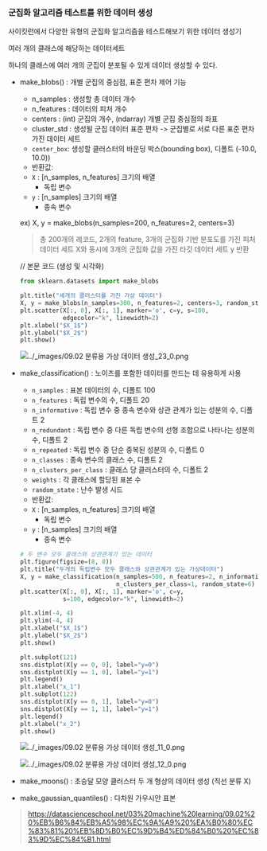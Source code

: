 ### 군집화 알고리즘 테스트를 위한 데이터 생성

사이킷런에서 다양한 유형의 군집화 알고리즘을 테스트해보기 위한 데이터 생성기

여러 개의 클래스에 해당하는 데이터세트

하나의 클래스에 여러 개의 군집이 분포될 수 있게 데이터 생성할 수 있다.

* make_blobs() : 개별 군집의 중심점, 표준 편차 제어 기능

  * n_samples : 생성할 총 데이터 개수
  * n_features : 데이터의 피처 개수
  * centers : (int) 군집의 개수, (ndarray) 개별 군집 중심점의 좌표
  * cluster_std : 생성될 군집 데이터 표준 편차 -> 군집별로 서로 다른 표준 편차 가진 데이터 세트
  * `center_box`: 생성할 클러스터의 바운딩 박스(bounding box), 디폴트 (-10.0, 10.0))
  * 반환값:
  * `X` : [n_samples, n_features] 크기의 배열
    - 독립 변수
  * `y` : [n_samples] 크기의 배열
    - 종속 변수

  ex) X, y = make_blobs(n_samples=200, n_features=2, centers=3)

  > 총 200개의 레코드, 2개의 feature, 3개의 군집화 기반 분포도를 가진 피처 데이터 세트 X와 동시에 3개의 군집화 값을 가진 타깃 데이터 세트 y 반환

  // 본문 코드 (생성 및 시각화)

  ```python
  from sklearn.datasets import make_blobs
  
  plt.title("세개의 클러스터를 가진 가상 데이터")
  X, y = make_blobs(n_samples=300, n_features=2, centers=3, random_state=1)
  plt.scatter(X[:, 0], X[:, 1], marker='o', c=y, s=100,
              edgecolor="k", linewidth=2)
  plt.xlabel("$X_1$")
  plt.ylabel("$X_2$")
  plt.show()
  ```

  ![../_images/09.02 분류용 가상 데이터 생성_23_0.png](https://datascienceschool.net/_images/09.02%20%EB%B6%84%EB%A5%98%EC%9A%A9%20%EA%B0%80%EC%83%81%20%EB%8D%B0%EC%9D%B4%ED%84%B0%20%EC%83%9D%EC%84%B1_23_0.png)

* make_classification() : 노이즈를 포함한 데이터를 만드는 데 유용하게 사용

  - `n_samples` : 표본 데이터의 수, 디폴트 100
  - `n_features` : 독립 변수의 수, 디폴트 20
  - `n_informative` : 독립 변수 중 종속 변수와 상관 관계가 있는 성분의 수, 디폴트 2
  - `n_redundant` : 독립 변수 중 다른 독립 변수의 선형 조합으로 나타나는 성분의 수, 디폴트 2
  - `n_repeated` : 독립 변수 중 단순 중복된 성분의 수, 디폴트 0
  - `n_classes` : 종속 변수의 클래스 수, 디폴트 2
  - `n_clusters_per_class` : 클래스 당 클러스터의 수, 디폴트 2
  - `weights` : 각 클래스에 할당된 표본 수
  - `random_state` : 난수 발생 시드
  - 반환값:
  - `X` : [n_samples, n_features] 크기의 배열
    - 독립 변수
  - `y` : [n_samples] 크기의 배열
    - 종속 변수

  

  ```python
  # 두 변수 모두 클래스와 상관관계가 있는 데이터
  plt.figure(figsize=(8, 8))
  plt.title("두개의 독립변수 모두 클래스와 상관관계가 있는 가상데이터")
  X, y = make_classification(n_samples=500, n_features=2, n_informative=2, n_redundant=0,
                             n_clusters_per_class=1, random_state=6)
  plt.scatter(X[:, 0], X[:, 1], marker='o', c=y,
              s=100, edgecolor="k", linewidth=2)
  
  plt.xlim(-4, 4)
  plt.ylim(-4, 4)
  plt.xlabel("$X_1$")
  plt.ylabel("$X_2$")
  plt.show()
  ```

  ```python
  plt.subplot(121)
  sns.distplot(X[y == 0, 0], label="y=0")
  sns.distplot(X[y == 1, 0], label="y=1")
  plt.legend()
  plt.xlabel("x_1")
  plt.subplot(122)
  sns.distplot(X[y == 0, 1], label="y=0")
  sns.distplot(X[y == 1, 1], label="y=1")
  plt.legend()
  plt.xlabel("x_2")
  plt.show()
  ```

  ![../_images/09.02 분류용 가상 데이터 생성_11_0.png](https://datascienceschool.net/_images/09.02%20%EB%B6%84%EB%A5%98%EC%9A%A9%20%EA%B0%80%EC%83%81%20%EB%8D%B0%EC%9D%B4%ED%84%B0%20%EC%83%9D%EC%84%B1_11_0.png)

  ![../_images/09.02 분류용 가상 데이터 생성_12_0.png](https://datascienceschool.net/_images/09.02%20%EB%B6%84%EB%A5%98%EC%9A%A9%20%EA%B0%80%EC%83%81%20%EB%8D%B0%EC%9D%B4%ED%84%B0%20%EC%83%9D%EC%84%B1_12_0.png)

* make_moons() : 초승달 모양 클러스터 두 개 형상의 데이터 생성 (직선 분류 X)

* make_gaussian_quantiles() : 다차원 가우시안 표본

> https://datascienceschool.net/03%20machine%20learning/09.02%20%EB%B6%84%EB%A5%98%EC%9A%A9%20%EA%B0%80%EC%83%81%20%EB%8D%B0%EC%9D%B4%ED%84%B0%20%EC%83%9D%EC%84%B1.html

